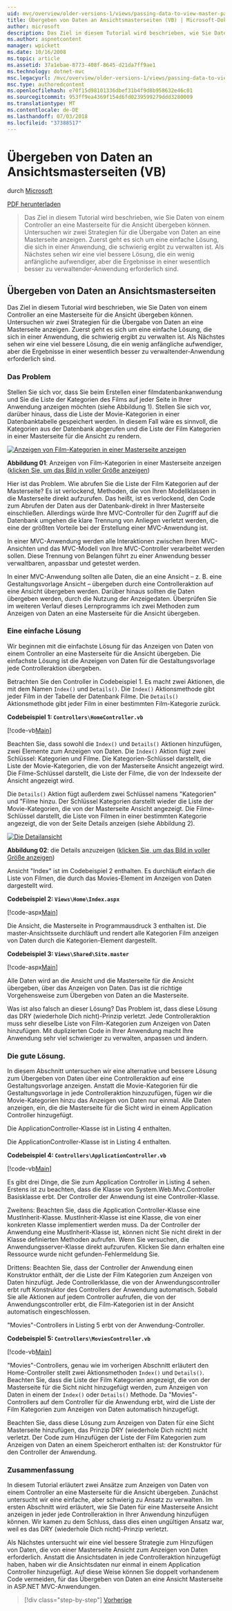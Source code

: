 ```yaml
---
uid: mvc/overview/older-versions-1/views/passing-data-to-view-master-pages-vb
title: Übergeben von Daten an Ansichtsmasterseiten (VB) | Microsoft-Dokumentation
author: microsoft
description: Das Ziel in diesem Tutorial wird beschrieben, wie Sie Daten von einem Controller an eine Masterseite für die Ansicht übergeben können. Betrachten wir zwei Strategien für die Übergabe von Daten an eine Ansicht m...
ms.author: aspnetcontent
manager: wpickett
ms.date: 10/16/2008
ms.topic: article
ms.assetid: 37a1ebae-8773-408f-8645-d21da7ff9ae1
ms.technology: dotnet-mvc
msc.legacyurl: /mvc/overview/older-versions-1/views/passing-data-to-view-master-pages-vb
msc.type: authoredcontent
ms.openlocfilehash: e70f15d98101336dbef31b4f9d8b958632e46c01
ms.sourcegitcommit: 953ff9ea4369f154d6fd0239599279ddd3280009
ms.translationtype: MT
ms.contentlocale: de-DE
ms.lasthandoff: 07/03/2018
ms.locfileid: "37388517"
---
```

<a name="passing-data-to-view-master-pages-vb"></a>Übergeben von Daten an Ansichtsmasterseiten (VB)
====================
durch [Microsoft](https://github.com/microsoft)

[PDF herunterladen](http://download.microsoft.com/download/e/f/3/ef3f2ff6-7424-48f7-bdaa-180ef64c3490/ASPNET_MVC_Tutorial_13_VB.pdf)

> Das Ziel in diesem Tutorial wird beschrieben, wie Sie Daten von einem Controller an eine Masterseite für die Ansicht übergeben können. Untersuchen wir zwei Strategien für die Übergabe von Daten an eine Masterseite anzeigen. Zuerst geht es sich um eine einfache Lösung, die sich in einer Anwendung, die schwierig ergibt zu verwalten ist. Als Nächstes sehen wir eine viel bessere Lösung, die ein wenig anfängliche aufwendiger, aber die Ergebnisse in einer wesentlich besser zu verwaltender-Anwendung erforderlich sind.


## <a name="passing-data-to-view-master-pages"></a>Übergeben von Daten an Ansichtsmasterseiten

Das Ziel in diesem Tutorial wird beschrieben, wie Sie Daten von einem Controller an eine Masterseite für die Ansicht übergeben können. Untersuchen wir zwei Strategien für die Übergabe von Daten an eine Masterseite anzeigen. Zuerst geht es sich um eine einfache Lösung, die sich in einer Anwendung, die schwierig ergibt zu verwalten ist. Als Nächstes sehen wir eine viel bessere Lösung, die ein wenig anfängliche aufwendiger, aber die Ergebnisse in einer wesentlich besser zu verwaltender-Anwendung erforderlich sind.

### <a name="the-problem"></a>Das Problem

Stellen Sie sich vor, dass Sie beim Erstellen einer filmdatenbankanwendung und Sie die Liste der Kategorien des Films auf jeder Seite in Ihrer Anwendung anzeigen möchten (siehe Abbildung 1). Stellen Sie sich vor, darüber hinaus, dass die Liste der Movie-Kategorien in einer Datenbanktabelle gespeichert werden. In diesem Fall wäre es sinnvoll, die Kategorien aus der Datenbank abgerufen und die Liste der Film Kategorien in einer Masterseite für die Ansicht zu rendern.


[![Anzeigen von Film-Kategorien in einer Masterseite anzeigen](passing-data-to-view-master-pages-vb/_static/image2.png)](passing-data-to-view-master-pages-vb/_static/image1.png)

**Abbildung 01**: Anzeigen von Film-Kategorien in einer Masterseite anzeigen ([klicken Sie, um das Bild in voller Größe anzeigen](passing-data-to-view-master-pages-vb/_static/image3.png))


Hier ist das Problem. Wie abrufen Sie die Liste der Film Kategorien auf der Masterseite? Es ist verlockend, Methoden, die von Ihren Modellklassen in die Masterseite direkt aufzurufen. Das heißt, ist es verlockend, den Code zum Abrufen der Daten aus der Datenbank-direkt in Ihrer Masterseite einschließen. Allerdings würde Ihre MVC-Controller für den Zugriff auf die Datenbank umgehen die klare Trennung von Anliegen verletzt werden, die eine der größten Vorteile bei der Erstellung einer MVC-Anwendung ist.

In einer MVC-Anwendung werden alle Interaktionen zwischen Ihren MVC-Ansichten und das MVC-Modell von Ihre MVC-Controller verarbeitet werden sollen. Diese Trennung von Belangen führt zu einer Anwendung besser verwaltbaren, anpassbar und getestet werden.

In einer MVC-Anwendung sollten alle Daten, die an eine Ansicht – z. B. eine Gestaltungsvorlage Ansicht – übergeben durch eine Controlleraktion auf eine Ansicht übergeben werden. Darüber hinaus sollten die Daten übergeben werden, durch die Nutzung der Anzeigedaten. Überprüfen Sie im weiteren Verlauf dieses Lernprogramms ich zwei Methoden zum Anzeigen von Daten an eine Masterseite für die Ansicht übergeben.

### <a name="the-simple-solution"></a>Eine einfache Lösung

Wir beginnen mit die einfachste Lösung für das Anzeigen von Daten von einem Controller an eine Masterseite für die Ansicht übergeben. Die einfachste Lösung ist die Anzeigen von Daten für die Gestaltungsvorlage jede Controlleraktion übergeben.

Betrachten Sie den Controller in Codebeispiel 1. Es macht zwei Aktionen, die mit dem Namen `Index()` und `Details()`. Die `Index()` Aktionsmethode gibt jeder Film in der Tabelle der Datenbank Filme. Die `Details()` Aktionsmethode gibt jeder Film in einer bestimmten Film-Kategorie zurück.

**Codebeispiel 1: `Controllers\HomeController.vb`**

[!code-vb[Main](passing-data-to-view-master-pages-vb/samples/sample1.vb)]

Beachten Sie, dass sowohl die `Index()` und `Details()` Aktionen hinzufügen, zwei Elemente zum Anzeigen von Daten. Die `Index()` Aktion fügt zwei Schlüssel: Kategorien und Filme. Die Kategorien-Schlüssel darstellt, die Liste der Movie-Kategorien, die von der Masterseite Ansicht angezeigt wird. Die Filme-Schlüssel darstellt, die Liste der Filme, die von der Indexseite der Ansicht angezeigt wird.

Die `Details()` Aktion fügt außerdem zwei Schlüssel namens "Kategorien" und "Filme hinzu. Der Schlüssel Kategorien darstellt wieder die Liste der Movie-Kategorien, die von der Masterseite Ansicht angezeigt. Die Filme-Schlüssel darstellt, die Liste von Filmen in einer bestimmten Kategorie angezeigt, die von der Seite Details anzeigen (siehe Abbildung 2).


[![Die Detailansicht](passing-data-to-view-master-pages-vb/_static/image5.png)](passing-data-to-view-master-pages-vb/_static/image4.png)

**Abbildung 02**: die Details anzuzeigen ([klicken Sie, um das Bild in voller Größe anzeigen](passing-data-to-view-master-pages-vb/_static/image6.png))


Ansicht "Index" ist im Codebeispiel 2 enthalten. Es durchläuft einfach die Liste von Filmen, die durch das Movies-Element im Anzeigen von Daten dargestellt wird.

**Codebeispiel 2: `Views\Home\Index.aspx`**

[!code-aspx[Main](passing-data-to-view-master-pages-vb/samples/sample2.aspx)]

Die Ansicht, die Masterseite in Programmausdruck 3 enthalten ist. Die master-Ansichtsseite durchläuft und rendert alle Kategorien Film anzeigen von Daten durch die Kategorien-Element dargestellt.

**Codebeispiel 3: `Views\Shared\Site.master`**

[!code-aspx[Main](passing-data-to-view-master-pages-vb/samples/sample3.aspx)]

Alle Daten wird an die Ansicht und die Masterseite für die Ansicht übergeben, über das Anzeigen von Daten. Das ist die richtige Vorgehensweise zum Übergeben von Daten an die Masterseite.

Was ist also falsch an dieser Lösung? Das Problem ist, dass diese Lösung das DRY (wiederhole Dich nicht)-Prinzip verletzt. Jede Controlleraktion muss sehr dieselbe Liste von Film-Kategorien zum Anzeigen von Daten hinzufügen. Mit duplizierten Code in Ihrer Anwendung macht Ihre Anwendung sehr viel schwieriger zu verwalten, anpassen und ändern.

### <a name="the-good-solution"></a>Die gute Lösung.

In diesem Abschnitt untersuchen wir eine alternative und bessere Lösung zum Übergeben von Daten über eine Controlleraktion auf eine Gestaltungsvorlage anzeigen. Anstatt die Movie-Kategorien für die Gestaltungsvorlage in jede Controlleraktion hinzuzufügen, fügen wir die Movie-Kategorien hinzu das Anzeigen von Daten nur einmal. Alle Daten anzeigen, ein, die die Masterseite für die Sicht wird in einem Application Controller hinzugefügt.

Die ApplicationController-Klasse ist in Listing 4 enthalten.

Die ApplicationController-Klasse ist in Listing 4 enthalten.

**Codebeispiel 4: `Controllers\ApplicationController.vb`**

[!code-vb[Main](passing-data-to-view-master-pages-vb/samples/sample4.vb)]

Es gibt drei Dinge, die Sie zum Application Controller in Listing 4 sehen. Erstens ist zu beachten, dass die Klasse von System.Web.Mvc.Controller Basisklasse erbt. Der Controller der Anwendung ist eine Controller-Klasse.

Zweitens: Beachten Sie, dass die Application Controller-Klasse eine MustInherit-Klasse. MustInherit-Klasse ist eine Klasse, die von einer konkreten Klasse implementiert werden muss. Da der Controller der Anwendung eine MustInherit-Klasse ist, können nicht Sie nicht direkt in der Klasse definierten Methoden aufrufen. Wenn Sie versuchen, die Anwendungsserver-Klasse direkt aufzurufen. Klicken Sie dann erhalten eine Ressource wurde nicht gefunden-Fehlermeldung Sie.

Drittens: Beachten Sie, dass der Controller der Anwendung einen Konstruktor enthält, der die Liste der Film Kategorien zum Anzeigen von Daten hinzufügt. Jede Controllerklasse, die von der Anwendungscontroller erbt ruft Konstruktor des Controllers der Anwendung automatisch. Sobald Sie alle Aktionen auf jedem Controller aufrufen, die von der Anwendungscontroller erbt, die Film-Kategorien ist in der Ansicht automatisch eingeschlossen.

"Movies"-Controllers in Listing 5 erbt von der Anwendung-Controller.

**Codebeispiel 5: `Controllers\MoviesController.vb`**

[!code-vb[Main](passing-data-to-view-master-pages-vb/samples/sample5.vb)]

"Movies"-Controllers, genau wie im vorherigen Abschnitt erläutert den Home-Controller stellt zwei Aktionsmethoden `Index()` und `Details()`. Beachten Sie, dass die Liste der Film Kategorien angezeigt, die von der Masterseite für die Sicht nicht hinzugefügt werden, zum Anzeigen von Daten in einem der `Index()` oder `Details()` Methode. Da "Movies"-Controllers auf dem Controller für die Anwendung erbt, wird die Liste der Film Kategorien zum Anzeigen von Daten automatisch hinzugefügt.

Beachten Sie, dass diese Lösung zum Anzeigen von Daten für eine Sicht Masterseite hinzufügen, das Prinzip DRY (wiederhole Dich nicht) nicht verletzt. Der Code zum Hinzufügen der Liste der Film Kategorien zum Anzeigen von Daten an einem Speicherort enthalten ist: der Konstruktor für den Controller der Anwendung.

### <a name="summary"></a>Zusammenfassung

In diesem Tutorial erläutert zwei Ansätze zum Anzeigen von Daten von einem Controller an eine Masterseite für die Ansicht übergeben. Zunächst untersucht wir eine einfache, aber schwierig zu Ansatz zu verwalten. Im ersten Abschnitt wird erläutert, wie Sie Daten für eine Masterseite Ansicht anzeigen in jeder jede Controlleraktion in Ihrer Anwendung hinzufügen können. Wir kamen zu dem Schluss, dass dies einen ungültigen Ansatz war, weil es das DRY (wiederhole Dich nicht)-Prinzip verletzt.

Als Nächstes untersucht wir eine viel bessere Strategie zum Hinzufügen von Daten, die von einer Masterseite Ansicht zum Anzeigen von Daten erforderlich. Anstatt die Ansichtsdaten in jede Controlleraktion hinzugefügt haben, haben wir die Ansichtsdaten nur einmal in einem Application Controller hinzugefügt. Auf diese Weise können Sie doppelt vorhandenem Code vermeiden, für das Übergeben von Daten an eine Ansicht Masterseite in ASP.NET MVC-Anwendungen.

> [!div class="step-by-step"]
> [Vorherige](creating-page-layouts-with-view-master-pages-vb.md)
